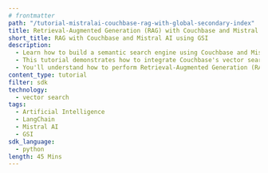 ```yaml
---
# frontmatter
path: "/tutorial-mistralai-couchbase-rag-with-global-secondary-index"
title: Retrieval-Augmented Generation (RAG) with Couchbase and Mistral AI using GSI
short_title: RAG with Couchbase and Mistral AI using GSI
description:
  - Learn how to build a semantic search engine using Couchbase and Mistral AI using GSI.
  - This tutorial demonstrates how to integrate Couchbase's vector search capabilities with Mistral AI using GSI indexes.
  - You'll understand how to perform Retrieval-Augmented Generation (RAG) using Mistral AI and Couchbase with GSI optimization.
content_type: tutorial
filter: sdk
technology:
  - vector search
tags:
  - Artificial Intelligence
  - LangChain
  - Mistral AI
  - GSI
sdk_language:
  - python
length: 45 Mins
---
```

